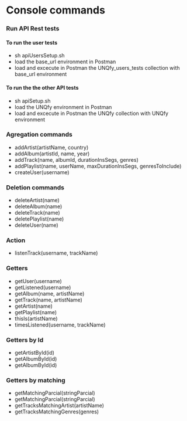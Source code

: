 # Console commands

### Run API Rest tests
#### To run the user tests
- sh apiUsersSetup.sh
- load the base_url environment in Postman
- load and excecute in Postman the UNQfy_users_tests collection with base_url environment
#### To run the the other API tests
- sh apiSetup.sh
- load the UNQfy environment in Postman
- load and excecute in Postman the UNQfy collection with UNQfy environment

### Agregation commands
- addArtist(artistName, country)
- addAlbum(artistId, name, year)
- addTrack(name, albumId, durationInsSegs, genres)
- addPlaylist(name, userName, maxDurationInsSegs, genresToInclude)
- createUser(username)

### Deletion commands
- deleteArtist(name)
- deleteAlbum(name)
- deleteTrack(name)
- deletePlaylist(name)
- deleteUser(name)

### Action
- listenTrack(username, trackName)
 
### Getters
- getUser(username)
- getListened(username)
- getAlbum(name, artistName)
- getTrack(name, artistName)
- getArtist(name)
- getPlaylist(name)
- thisIs(artistName)
- timesListened(username, trackName)

### Getters by Id
- getArtistById(id)
- getAlbumById(id)
- getAlbumById(id)

### Getters by matching
- getMatchingParcial(stringParcial)
- getMatchingParcial(stringParcial)
- getTracksMatchingArtist(artistName)
- getTracksMatchingGenres(genres)
 
